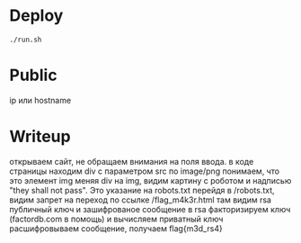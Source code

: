 



# Deploy
```
./run.sh
```

# Public
ip или hostname

# Writeup
открываем сайт, не обращаем внимания на поля ввода.
в коде страницы находим div с параметром src
по image/png понимаем, что это элемент img
меняя div на img, видим картину с роботом и надписью "they shall not pass". Это указание на robots.txt
перейдя в /robots.txt, видим запрет на переход по ссылке /flag_m4k3r.html
там видим rsa публичный ключ и зашифрованое сообщение в rsa
факторизируем ключ (factordb.com в помощь) и вычисляем приватный ключ
расшифровываем сообщение, получаем flag{m3d_rs4}
